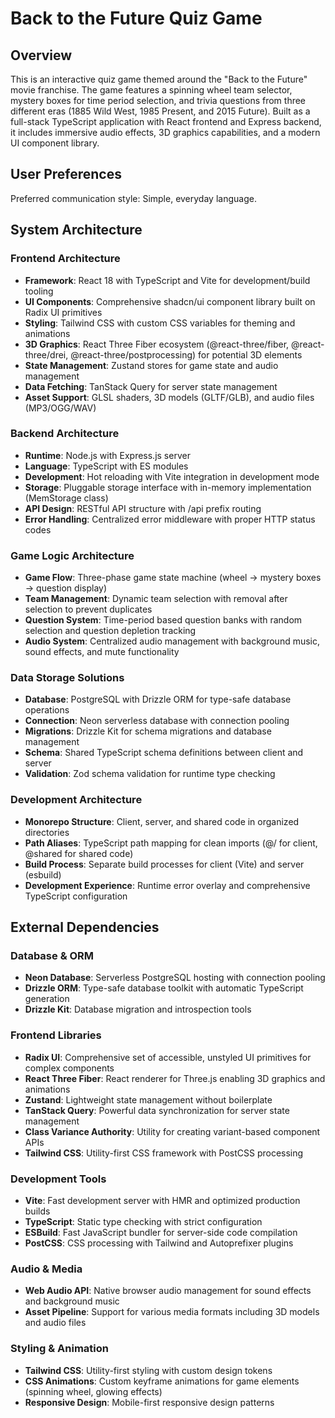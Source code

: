 # Back to the Future Quiz Game

## Overview

This is an interactive quiz game themed around the "Back to the Future" movie franchise. The game features a spinning wheel team selector, mystery boxes for time period selection, and trivia questions from three different eras (1885 Wild West, 1985 Present, and 2015 Future). Built as a full-stack TypeScript application with React frontend and Express backend, it includes immersive audio effects, 3D graphics capabilities, and a modern UI component library.

## User Preferences

Preferred communication style: Simple, everyday language.

## System Architecture

### Frontend Architecture
- **Framework**: React 18 with TypeScript and Vite for development/build tooling
- **UI Components**: Comprehensive shadcn/ui component library built on Radix UI primitives
- **Styling**: Tailwind CSS with custom CSS variables for theming and animations
- **3D Graphics**: React Three Fiber ecosystem (@react-three/fiber, @react-three/drei, @react-three/postprocessing) for potential 3D elements
- **State Management**: Zustand stores for game state and audio management
- **Data Fetching**: TanStack Query for server state management
- **Asset Support**: GLSL shaders, 3D models (GLTF/GLB), and audio files (MP3/OGG/WAV)

### Backend Architecture
- **Runtime**: Node.js with Express.js server
- **Language**: TypeScript with ES modules
- **Development**: Hot reloading with Vite integration in development mode
- **Storage**: Pluggable storage interface with in-memory implementation (MemStorage class)
- **API Design**: RESTful API structure with /api prefix routing
- **Error Handling**: Centralized error middleware with proper HTTP status codes

### Game Logic Architecture
- **Game Flow**: Three-phase game state machine (wheel → mystery boxes → question display)
- **Team Management**: Dynamic team selection with removal after selection to prevent duplicates
- **Question System**: Time-period based question banks with random selection and question depletion tracking
- **Audio System**: Centralized audio management with background music, sound effects, and mute functionality

### Data Storage Solutions
- **Database**: PostgreSQL with Drizzle ORM for type-safe database operations
- **Connection**: Neon serverless database with connection pooling
- **Migrations**: Drizzle Kit for schema migrations and database management
- **Schema**: Shared TypeScript schema definitions between client and server
- **Validation**: Zod schema validation for runtime type checking

### Development Architecture
- **Monorepo Structure**: Client, server, and shared code in organized directories
- **Path Aliases**: TypeScript path mapping for clean imports (@/ for client, @shared for shared code)
- **Build Process**: Separate build processes for client (Vite) and server (esbuild)
- **Development Experience**: Runtime error overlay and comprehensive TypeScript configuration

## External Dependencies

### Database & ORM
- **Neon Database**: Serverless PostgreSQL hosting with connection pooling
- **Drizzle ORM**: Type-safe database toolkit with automatic TypeScript generation
- **Drizzle Kit**: Database migration and introspection tools

### Frontend Libraries
- **Radix UI**: Comprehensive set of accessible, unstyled UI primitives for complex components
- **React Three Fiber**: React renderer for Three.js enabling 3D graphics and animations
- **Zustand**: Lightweight state management without boilerplate
- **TanStack Query**: Powerful data synchronization for server state management
- **Class Variance Authority**: Utility for creating variant-based component APIs
- **Tailwind CSS**: Utility-first CSS framework with PostCSS processing

### Development Tools
- **Vite**: Fast development server with HMR and optimized production builds
- **TypeScript**: Static type checking with strict configuration
- **ESBuild**: Fast JavaScript bundler for server-side code compilation
- **PostCSS**: CSS processing with Tailwind and Autoprefixer plugins

### Audio & Media
- **Web Audio API**: Native browser audio management for sound effects and background music
- **Asset Pipeline**: Support for various media formats including 3D models and audio files

### Styling & Animation
- **Tailwind CSS**: Utility-first styling with custom design tokens
- **CSS Animations**: Custom keyframe animations for game elements (spinning wheel, glowing effects)
- **Responsive Design**: Mobile-first responsive design patterns